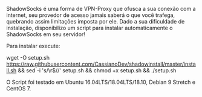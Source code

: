 ShadowSocks é uma forma de VPN-Proxy que ofusca a sua conexão com a internet, seu provedor de acesso jamais saberá o que você trafega, quebrando assim limitações imposta por ele. 
Dado a sua dificuldade de instalação, disponibilizo um script para instalar automaticamente o ShadowSocks em seu servidor!

Para instalar execute:

wget -O setup.sh https://raw.githubusercontent.com/CassianoDev/shadowinstall/master/install.sh && sed -i 's/\r$//' setup.sh && chmod +x setup.sh && ./setup.sh

O Script foi testado em Ubuntu 16.04LTS/18.04LTS/18.10, Debian 9 Stretch e CentOS 7.
